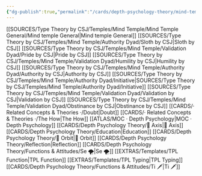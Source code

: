 ```yaml
---
{"dg-publish":true,"permalink":"/cards/depth-psychology-theory/mind-temple/","created":"2022-12-27T19:59:02.340+01:00","updated":"2023-04-07T16:48:45.386+02:00"}
---
```



[[SOURCES/Type Theory by CSJ/Temples/Mind Temple/Mind Temple General/Mind temple General\|Mind temple General]]
[[SOURCES/Type Theory by CSJ/Temples/Mind Temple/Authority Dyad/Sloth by CSJ\|Sloth by CSJ]]
[[SOURCES/Type Theory by CSJ/Temples/Mind Temple/Validation Dyad/Pride by CSJ\|Pride by CSJ]]
[[SOURCES/Type Theory by CSJ/Temples/Mind Temple/Validation Dyad/Humility by CSJ\|Humility by CSJ]]
[[SOURCES/Type Theory by CSJ/Temples/Mind Temple/Authority Dyad/Authority by CSJ\|Authority by CSJ]]
[[SOURCES/Type Theory by CSJ/Temples/Mind Temple/Authority Dyad/Initiative\|SOURCES/Type Theory by CSJ/Temples/Mind Temple/Authority Dyad/Initiative]]
[[SOURCES/Type Theory by CSJ/Temples/Mind Temple/Validation Dyad/Validation by CSJ\|Validation by CSJ]]
[[SOURCES/Type Theory by CSJ/Temples/Mind Temple/Validation Dyad/Obstinance by CSJ\|Obstinance by CSJ]]
[[CARDS/· Related Concepts & Theories ·/Doubt\|Doubt]]
[[CARDS/· Related Concepts & Theories ·/The How\|The How]]
[[ATLAS/MOC · Depth Psychology\|MOC · Depth Psychology]]
[[CARDS/Depth Psychology Theory/🧲 Axis\|🧲 Axis]] 
[[CARDS/Depth Psychology Theory/Education\|Education]]
[[CARDS/Depth Psychology Theory/🔄 Orbit\|🔄 Orbit]]
[[CARDS/Depth Psychology Theory/Reflection\|Reflection]]
[[CARDS/Depth Psychology Theory/Functions & Attitudes/Se 🌪️\|Se 🌪️]]
[[EXTRAS/Templates/TPL Function\|TPL Function]]
[[EXTRAS/Templates/TPL Typing\|TPL Typing]]
[[CARDS/Depth Psychology Theory/Functions & Attitudes/Ti 🗡️\|Ti 🗡️]]

